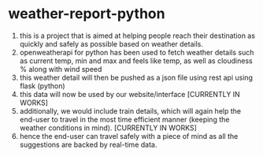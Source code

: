# weather-report-python

1) this is a project that is aimed at helping people reach their destination as quickly and safely as possible based on weather details.
2) openweatherapi for python has been used to fetch weather details such as current temp, min and max and feels like temp, as well as cloudiness % along with wind speed
3) this weather detail will then be pushed as a json file using rest api using flask (python) 
4) this data will now be used by our website/interface [CURRENTLY IN WORKS]
5) additionally, we would include train details, which will again help the end-user to travel in the most time efficient manner (keeping the weather conditions in mind). [CURRENTLY IN WORKS]
6) hence the end-user can travel safely with a piece of mind as all the suggestions are backed by real-time data.
